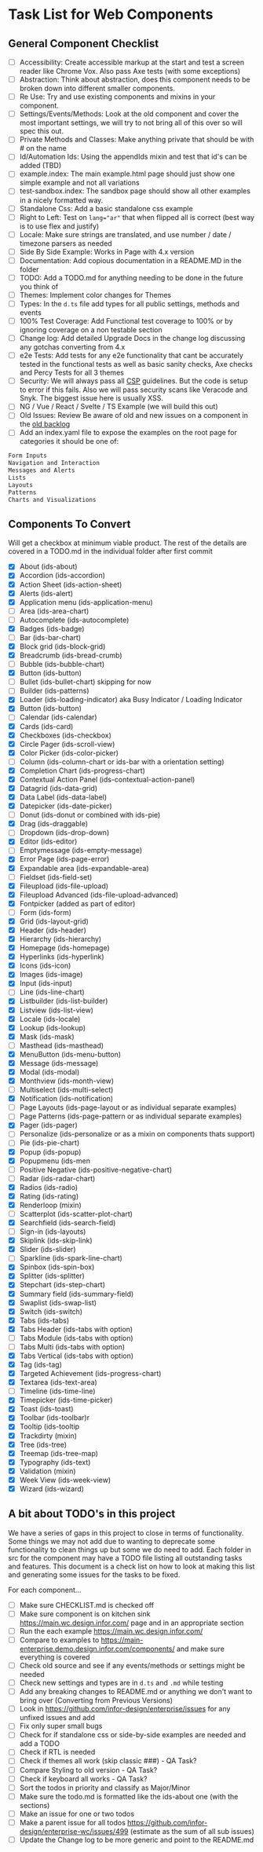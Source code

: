 # Task List for Web Components

## General Component Checklist

 - [ ] Accessibility: Create accessible markup at the start and test a screen reader like Chrome Vox. Also pass Axe tests (with some exceptions)
 - [ ] Abstraction: Think about abstraction, does this component needs to be broken down into different smaller components.
 - [ ] Re Use: Try and use existing components and mixins in your component.
 - [ ] Settings/Events/Methods: Look at the old component and cover the most important settings, we will try to not bring all of this over so will spec this out.
 - [ ] Private Methods and Classes: Make anything private that should be with # on the name
 - [ ] Id/Automation Ids: Using the appendIds mixin and test that id's can be added (TBD)
 - [ ] example.index: The main example.html page should just show one simple example and not all variations
 - [ ] test-sandbox.index: The sandbox page should show all other examples in a nicely formatted way.
 - [ ] Standalone Css: Add a basic standalone css example
 - [ ] Right to Left: Test on `lang="ar"` that when flipped all is correct (best way is to use flex and justify)
 - [ ] Locale: Make sure strings are translated, and use number / date / timezone parsers as needed
 - [ ] Side By Side Example: Works in Page with 4.x version
 - [ ] Documentation: Add copious documentation in a README.MD in the folder
 - [ ] TODO: Add a TODO.md for anything needing to be done in the future you think of
 - [ ] Themes: Implement color changes for Themes
 - [ ] Types: In the `d.ts` file add types for all public settings, methods and events
 - [ ] 100% Test Coverage: Add Functional test coverage to 100% or by ignoring coverage on a non testable section
 - [ ] Change log: Add detailed Upgrade Docs in the change log discussing any gotchas converting from 4.x
 - [ ] e2e Tests: Add tests for any e2e functionality that cant be accurately tested in the functional tests as well as basic sanity checks, Axe checks and Percy Tests for all 3 themes
 - [ ] Security: We will always pass all [CSP](https://developer.mozilla.org/en-US/docs/Web/HTTP/CSP) guidelines. But the code is setup to error if this fails. Also we will pass security scans like Veracode and Snyk. The biggest issue here is usually XSS.
 - [ ] NG / Vue / React / Svelte / TS Example (we will build this out)
 - [ ] Old Issues: Review Be aware of old and new issues on a component in the [old backlog](https://github.com/infor-design/enterprise/issues)
 - [ ] Add an index.yaml file to expose the examples on the root page for categories it should be one of:

```sh
Form Inputs
Navigation and Interaction
Messages and Alerts
Lists
Layouts
Patterns
Charts and Visualizations
```

## Components To Convert

Will get a checkbox at minimum viable product. The rest of the details are covered in a TODO.md in the individual folder after first commit

 - [x] About (ids-about)
 - [x] Accordion (ids-accordion)
 - [x] Action Sheet (ids-action-sheet)
 - [x] Alerts (ids-alert)
 - [x] Application menu (ids-application-menu)
 - [ ] Area (ids-area-chart)
 - [ ] Autocomplete (ids-autocomplete)
 - [x] Badges (ids-badge)
 - [ ] Bar (ids-bar-chart)
 - [x] Block grid (ids-block-grid)
 - [x] Breadcrumb (ids-bread-crumb)
 - [ ] Bubble (ids-bubble-chart)
 - [x] Button (ids-button)
 - [ ] Bullet (ids-bullet-chart) skipping for now
 - [ ] Builder (ids-patterns)
 - [x] Loader (ids-loading-indicator) aka Busy Indicator / Loading Indicator
 - [x] Button (ids-button)
 - [ ] Calendar (ids-calendar)
 - [x] Cards (ids-card)
 - [x] Checkboxes (ids-checkbox)
 - [x] Circle Pager (ids-scroll-view)
 - [x] Color Picker (ids-color-picker)
 - [ ] Column (ids-column-chart or ids-bar with a orientation setting)
 - [x] Completion Chart (ids-progress-chart)
 - [x] Contextual Action Panel (ids-contextual-action-panel)
 - [x] Datagrid (ids-data-grid)
 - [x] Data Label (ids-data-label)
 - [x] Datepicker (ids-date-picker)
 - [ ] Donut (ids-donut or combined with ids-pie)
 - [x] Drag (ids-draggable)
 - [ ] Dropdown (ids-drop-down)
 - [x] Editor (ids-editor)
 - [ ] Emptymessage (ids-empty-message)
 - [x] Error Page (ids-page-error)
 - [x] Expandable area (ids-expandable-area)
 - [ ] Fieldset (ids-field-set)
 - [x] Fileupload (ids-file-upload)
 - [x] Fileupload Advanced (ids-file-upload-advanced)
 - [x] Fontpicker (added as part of editor)
 - [ ] Form  (ids-form)
 - [x] Grid (ids-layout-grid)
 - [x] Header (ids-header)
 - [x] Hierarchy (ids-hierarchy)
 - [x] Homepage (ids-homepage)
 - [x] Hyperlinks (ids-hyperlink)
 - [x] Icons (ids-icon)
 - [x] Images (ids-image)
 - [x] Input (ids-input)
 - [ ] Line (ids-line-chart)
 - [x] Listbuilder (ids-list-builder)
 - [x] Listview (ids-list-view)
 - [x] Locale (ids-locale)
 - [x] Lookup (ids-lookup)
 - [x] Mask (ids-mask)
 - [ ] Masthead (ids-masthead)
 - [x] MenuButton (ids-menu-button)
 - [x] Message (ids-message)
 - [x] Modal (ids-modal)
 - [x] Monthview (ids-month-view)
 - [ ] Multiselect (ids-multi-select)
 - [x] Notification (ids-notification)
 - [ ] Page Layouts (ids-page-layout or as individual separate examples)
 - [ ] Page Patterns (ids-page-pattern or as individual separate examples)
 - [x] Pager (ids-pager)
 - [ ] Personalize (ids-personalize or as a mixin on components thats support)
 - [ ] Pie (ids-pie-chart)
 - [x] Popup (ids-popup)
 - [x] Popupmenu (ids-men
 - [ ] Positive Negative (ids-positive-negative-chart)
 - [ ] Radar (ids-radar-chart)
 - [x] Radios (ids-radio)
 - [x] Rating (ids-rating)
 - [x] Renderloop (mixin)
 - [ ] Scatterplot (ids-scatter-plot-chart)
 - [x] Searchfield (ids-search-field)
 - [ ] Sign-in (ids-layouts)
 - [x] Skiplink (ids-skip-link)
 - [x] Slider (ids-slider)
 - [ ] Sparkline (ids-spark-line-chart)
 - [x] Spinbox (ids-spin-box)
 - [x] Splitter (ids-splitter)
 - [x] Stepchart (ids-step-chart)
 - [x] Summary field (ids-summary-field)
 - [x] Swaplist (ids-swap-list)
 - [x] Switch (ids-switch)
 - [x] Tabs (ids-tabs)
 - [x] Tabs Header (ids-tabs with option)
 - [ ] Tabs Module (ids-tabs with option)
 - [ ] Tabs Multi (ids-tabs with option)
 - [x] Tabs Vertical (ids-tabs with option)
 - [x] Tag (ids-tag)
 - [x] Targeted Achievement (ids-progress-chart)
 - [x] Textarea (ids-text-area)
 - [ ] Timeline (ids-time-line)
 - [x] Timepicker (ids-time-picker)
 - [x] Toast (ids-toast)
 - [x] Toolbar (ids-toolbar)r
 - [x] Tooltip (ids-tooltip
 - [x] Trackdirty (mixin)
 - [x] Tree (ids-tree)
 - [x] Treemap (ids-tree-map)
 - [x] Typography (ids-text)
 - [x] Validation (mixin)
 - [x] Week View (ids-week-view)
 - [x] Wizard (ids-wizard)

## A bit about TODO's in this project

We have a series of gaps in this project to close in terms of functionality. Some things we may not add due to wanting to deprecate some functionality to clean things up but some we do need to add. Each folder in src for the component may have a TODO file listing all outstanding tasks and features. This document is a check list on how to look at making this list and generating some issues for the tasks to be fixed.

For each component...

- [ ] Make sure CHECKLIST.md is checked off
- [ ] Make sure component is on kitchen sink https://main.wc.design.infor.com/ page and in an appropriate section
- [ ] Run the each example https://main.wc.design.infor.com/<component-name>
- [ ] Compare to examples to https://main-enterprise.demo.design.infor.com/components/<component-name> and make sure everything is covered
- [ ] Check old source and see if any events/methods or settings might be needed
- [ ] Check new settings and types are in `d.ts` and `.md` while testing
- [ ] Add any breaking changes to README.md or anything we don't want to bring over (Converting from Previous Versions)
- [ ] Look in https://github.com/infor-design/enterprise/issues for any unfixed issues and add
- [ ] Fix only super small bugs
- [ ] Check for if standalone css or side-by-side examples are needed and add a TODO
- [ ] Check if RTL is needed
- [ ] Check if themes all work (skip classic ###) - QA Task?
- [ ] Compare Styling to old version - QA Task?
- [ ] Check if keyboard all works - QA Task?
- [ ] Sort the todos in priority and classify as Major/Minor
- [ ] Make sure the todo.md is formatted like the ids-about one (with the sections)
- [ ] Make an issue for one or two todos
- [ ] Make a parent issue for all todos  https://github.com/infor-design/enterprise-wc/issues/499 (estimate as the sum of all sub issues)
- [ ] Update the Change log to be more generic and point to the README.md
